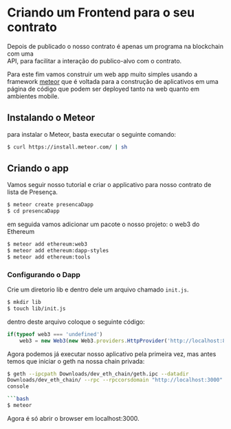  
# Criando um Frontend para o seu contrato

Depois de publicado o nosso contrato é apenas um programa na blockchain com uma  
API, para facilitar a interação do publico-alvo com o contrato.

Para este fim vamos construir um web app muito simples usando a framework
[meteor](www.meteor.com) que é voltada para a construção de aplicativos em uma 
página de código que podem ser deployed tanto na web quanto em ambientes mobile.

## Instalando o Meteor

para instalar o Meteor, basta executar o seguinte comando:

```bash
$ curl https://install.meteor.com/ | sh
```

## Criando o app

Vamos seguir nosso tutorial e criar o applicativo para nosso contrato de lista 
de Presença.

```bash
$ meteor create presencaDapp
$ cd presencaDapp
```

em seguida vamos adicionar um pacote o nosso projeto: o web3 do Ethereum

```bash
$ meteor add ethereum:web3
$ meteor add ethereum:dapp-styles
$ meteor add ethereum:tools
```

### Configurando o Dapp

Crie um diretorio lib  e dentro dele um arquivo chamado `init.js`.

```bash
$ mkdir lib
$ touch lib/init.js
```

dentro deste arquivo coloque o seguinte código:

```javascript
if(typeof web3 === 'undefined')
    web3 = new Web3(new Web3.providers.HttpProvider('http://localhost:8545'));
```

Agora podemos já executar nosso aplicativo pela primeira vez, mas antes temos 
que iniciar o geth na nossa chain privada:

```bash
$ geth --ipcpath Downloads/dev_eth_chain/geth.ipc --datadir 
Downloads/dev_eth_chain/ --rpc --rpccorsdomain "http://localhost:3000" --dev 
console

```bash
$ meteor
```

Agora é só abrir o browser em localhost:3000.
